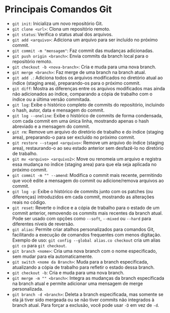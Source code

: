 # Principais Comandos Git

- `git init`: Inicializa um novo repositório Git.
- `git clone <url>`: Clona um repositório remoto.
- `git status`: Verifica o status atual dos arquivos.
- `git add <arquivo>`: Adiciona um arquivo para ser incluído no próximo commit.
- `git commit -m "mensagem"`: Faz commit das mudanças adicionadas.
- `git push origin <branch>`: Envia commits da branch local para o repositório remoto.
- `git checkout -b <nova-branch>`: Cria e muda para uma nova branch.
- `git merge <branch>`: Faz merge de uma branch na branch atual.
- `git add .`: Adiciona todos os arquivos modificados no diretório atual ao índice (staging area), preparando-os para o próximo commit.
- `git diff`: Mostra as diferenças entre os arquivos modificados mas ainda não adicionados ao índice, comparando a cópia de trabalho com o índice ou a última versão commitada.
- `git log`: Exibe o histórico completo de commits do repositório, incluindo o hash, autor, data e mensagem do commit.
- `git log --oneline`: Exibe o histórico de commits de forma condensada, com cada commit em uma única linha, mostrando apenas o hash abreviado e a mensagem do commit.
- `git rm`: Remove um arquivo do diretório de trabalho e do índice (staging area), preparando-o para ser excluído no próximo commit.
- `git restore --staged <arquivo>`: Remove um arquivo do índice (staging area), restaurando-o ao seu estado anterior sem desfazê-lo no diretório de trabalho.
- `git mv <arquivo> <arquivo2>`: Move ou renomeia um arquivo e registra essa mudança no índice (staging area) para que ela seja aplicada no próximo commit.
- `git commit -m "" --amend`: Modifica o commit mais recente, permitindo que você edite a mensagem do commit ou adicione/remova arquivos ao commit.
- `git log -p`: Exibe o histórico de commits junto com os patches (ou diferenças) introduzidos em cada commit, mostrando as alterações reais no código.
- `git reset`: Reverte o índice e a cópia de trabalho para o estado de um commit anterior, removendo os commits mais recentes da branch atual. Pode ser usado com opções como `--soft`, `--mixed` ou `--hard` para diferentes níveis de reversão.
- `git alias`: Permite criar atalhos personalizados para comandos Git, facilitando a execução de comandos frequentes com menos digitação. Exemplo de uso: `git config --global alias.co checkout` cria um alias `git co` para `git checkout`.
- `git branch <nome>`: Cria uma nova branch com o nome especificado, sem mudar para ela automaticamente.
- `git switch <nome da Branch>`: Muda para a branch especificada, atualizando a cópia de trabalho para refletir o estado dessa branch.
- `git checkout -b`: Cria e muda para uma nova branch.
- `git merge -m "" <branch>`: Integra as mudanças da branch especificada na branch atual e permite adicionar uma mensagem de merge personalizada.
- `git branch -d <branch>`: Deleta a branch especificada, mas somente se ela já tiver sido mergeada ou se não tiver commits não integrados à branch atual. Para forçar a exclusão, você pode usar `-D` em vez de `-d`.
